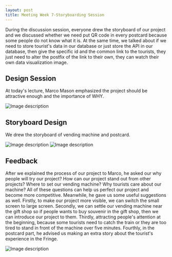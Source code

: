 ```yaml
---
layout: post
title: Meeting Week 7-Storyboarding Session
---
```




During the discussion session, everyone drew the storyboard of our project and we discussed whether we need put QR code in every postcard because some people do not know what it is. At the same time, we talked about if we need to store tourist's data in our database or just store the API in our database, then give the specific id and the common link to the tourists, they just need to alter the postfix of the link to their own, they can watch their own data visualization image.

## Design Session
At today's lecture, Marco Mason emphasized the project should be attractive enough and the importance of WHY.

![Image description](/dwd-project/img/IMG_7534.jpg)

## Storyboard Design
We drew the storyboard of vending machine and postcard.

![Image description](/dwd-project/img/IMG_7535.jpg)
![Image description](/dwd-project/img/IMG_7540.jpg)

## Feedback
After we explained the process of our project to Marco, he asked our why people will try our project? How can our project stand out from other projects? Where to set our vending machine? Why tourists care about our machine? All of these questions can help us perfect our project and become more competitive. Meanwhile, he gave us some useful suggestions as well. Firstly, to make our project more visible, we can switch the small screen to large screen. Secondly, we can settle our vending machine near the gift shop so if people wants to buy souvenir in the gift shop, then we can introduce our project to them. Thirdly, attracting people's attention at the beginning, because some tourists need to catch the train or they are too tired to stand in front of the machine over five minutes. Fourthly, in the postcard part, he advised us making an extra story about the tourist's experience in the Fringe.  

![Image description](/dwd-project/img/IMG_7542.jpg)

